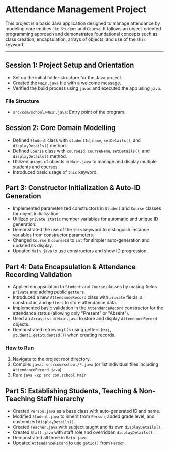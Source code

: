 # Attendance Management Project

This project is a basic Java application designed to manage attendance by modeling core entities like `Student` and `Course`. It follows an object-oriented programming approach and demonstrates foundational concepts such as class creation, encapsulation, arrays of objects, and use of the `this` keyword.

---

## Session 1: Project Setup and Orientation

- Set up the initial folder structure for the Java project.
- Created the `Main.java` file with a welcome message.
- Verified the build process using `javac` and executed the app using `java`.

### File Structure

- `src/com/school/Main.java`: Entry point of the program.


## Session 2: Core Domain Modelling
- Defined `Student` class with `studentId`, `name`, `setDetails()`, and `displayDetails()` method.
- Defined `Course` class with `courseId`, `courseName`, `setDetails()`, and `displayDetails()` method.
- Utilized arrays of objects in `Main.java` to manage and display multiple students and courses.
- Introduced basic usage of `this` keyword.

## Part 3: Constructor Initialization & Auto-ID Generation
- Implemented parameterized constructors in `Student` and `Course` classes for object initialization.
- Utilized `private static` member variables for automatic and unique ID generation.
- Demonstrated the use of the `this` keyword to distinguish instance variables from constructor parameters.
- Changed `Course`'s `courseId` to `int` for simpler auto-generation and updated its display.
- Updated `Main.java` to use constructors and show ID progression.

## Part 4: Data Encapsulation & Attendance Recording Validation
- Applied encapsulation to `Student` and `Course` classes by making fields `private` and adding public `getters`.
- Introduced a new `AttendanceRecord` class with `private` fields, a constructor, and `getters` to store attendance data.
- Implemented basic validation in the `AttendanceRecord` constructor for the attendance status (allowing only "Present" or "Absent").
- Used an `ArrayList` in `Main.java` to store and display `AttendanceRecord` objects.
- Demonstrated retrieving IDs using getters (e.g., `student1.getStudentId()`) when creating records.

### How to Run
1. Navigate to the project root directory.
2. Compile: `javac src/com/school/*.java` (or list individual files including `AttendanceRecord.java`)
3. Run: `java -cp src com.school.Main`

## Part 5: Establishing Students, Teaching & Non-Teaching Staff hierarchy
- Created `Person.java` as a base class with auto-generated ID and name.
- Modified `Student.java` to inherit from `Person`, added grade level, and customized `displayDetails()`.
- Created `Teacher.java` with subject taught and its own `displayDetails()`.
- Created `Staff.java` with staff role and overridden `displayDetails()`.
- Demonstrated all three in `Main.java`.
- Updated `AttendanceRecord` to use `getId()` from `Person`.
